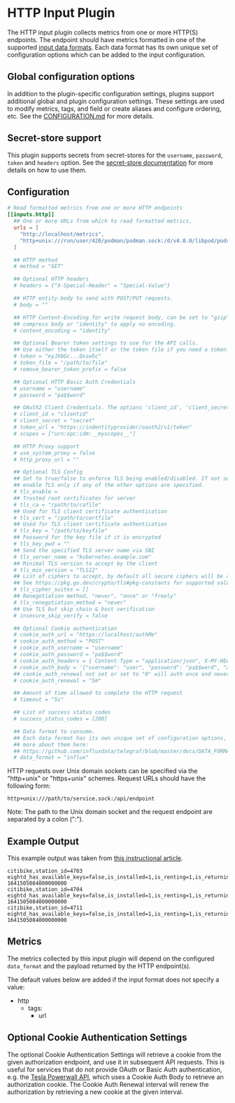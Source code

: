# HTTP Input Plugin

The HTTP input plugin collects metrics from one or more HTTP(S) endpoints.  The
endpoint should have metrics formatted in one of the supported [input data
formats](../../../docs/DATA_FORMATS_INPUT.md).  Each data format has its own
unique set of configuration options which can be added to the input
configuration.

## Global configuration options <!-- @/docs/includes/plugin_config.md -->

In addition to the plugin-specific configuration settings, plugins support
additional global and plugin configuration settings. These settings are used to
modify metrics, tags, and field or create aliases and configure ordering, etc.
See the [CONFIGURATION.md][CONFIGURATION.md] for more details.

[CONFIGURATION.md]: ../../../docs/CONFIGURATION.md#plugins

## Secret-store support

This plugin supports secrets from secret-stores for the `username`, `password`,
`token` and `headers` option.
See the [secret-store documentation][SECRETSTORE] for more details on how
to use them.

[SECRETSTORE]: ../../../docs/CONFIGURATION.md#secret-store-secrets

## Configuration

```toml @sample.conf
# Read formatted metrics from one or more HTTP endpoints
[[inputs.http]]
  ## One or more URLs from which to read formatted metrics.
  urls = [
    "http://localhost/metrics",
    "http+unix:///run/user/420/podman/podman.sock:/d/v4.0.0/libpod/pods/json"
  ]

  ## HTTP method
  # method = "GET"

  ## Optional HTTP headers
  # headers = {"X-Special-Header" = "Special-Value"}

  ## HTTP entity-body to send with POST/PUT requests.
  # body = ""

  ## HTTP Content-Encoding for write request body, can be set to "gzip" to
  ## compress body or "identity" to apply no encoding.
  # content_encoding = "identity"

  ## Optional Bearer token settings to use for the API calls.
  ## Use either the token itself or the token file if you need a token.
  # token = "eyJhbGc...Qssw5c"
  # token_file = "/path/to/file"
  # remove_bearer_token_prefix = false

  ## Optional HTTP Basic Auth Credentials
  # username = "username"
  # password = "pa$$word"

  ## OAuth2 Client Credentials. The options 'client_id', 'client_secret', and 'token_url' are required to use OAuth2.
  # client_id = "clientid"
  # client_secret = "secret"
  # token_url = "https://indentityprovider/oauth2/v1/token"
  # scopes = ["urn:opc:idm:__myscopes__"]

  ## HTTP Proxy support
  # use_system_proxy = false
  # http_proxy_url = ""

  ## Optional TLS Config
  ## Set to true/false to enforce TLS being enabled/disabled. If not set,
  ## enable TLS only if any of the other options are specified.
  # tls_enable =
  ## Trusted root certificates for server
  # tls_ca = "/path/to/cafile"
  ## Used for TLS client certificate authentication
  # tls_cert = "/path/to/certfile"
  ## Used for TLS client certificate authentication
  # tls_key = "/path/to/keyfile"
  ## Password for the key file if it is encrypted
  # tls_key_pwd = ""
  ## Send the specified TLS server name via SNI
  # tls_server_name = "kubernetes.example.com"
  ## Minimal TLS version to accept by the client
  # tls_min_version = "TLS12"
  ## List of ciphers to accept, by default all secure ciphers will be accepted
  ## See https://pkg.go.dev/crypto/tls#pkg-constants for supported values
  # tls_cipher_suites = []
  ## Renegotiation method, "never", "once" or "freely"
  # tls_renegotiation_method = "never"
  ## Use TLS but skip chain & host verification
  # insecure_skip_verify = false

  ## Optional Cookie authentication
  # cookie_auth_url = "https://localhost/authMe"
  # cookie_auth_method = "POST"
  # cookie_auth_username = "username"
  # cookie_auth_password = "pa$$word"
  # cookie_auth_headers = { Content-Type = "application/json", X-MY-HEADER = "hello" }
  # cookie_auth_body = '{"username": "user", "password": "pa$$word", "authenticate": "me"}'
  ## cookie_auth_renewal not set or set to "0" will auth once and never renew the cookie
  # cookie_auth_renewal = "5m"

  ## Amount of time allowed to complete the HTTP request
  # timeout = "5s"

  ## List of success status codes
  # success_status_codes = [200]

  ## Data format to consume.
  ## Each data format has its own unique set of configuration options, read
  ## more about them here:
  ## https://github.com/influxdata/telegraf/blob/master/docs/DATA_FORMATS_INPUT.md
  # data_format = "influx"

```

HTTP requests over Unix domain sockets can be specified via the "http+unix" or
"https+unix" schemes.
Request URLs should have the following form:

```text
http+unix:///path/to/service.sock:/api/endpoint
```

Note: The path to the Unix domain socket and the request endpoint are separated
by a colon (":").

## Example Output

This example output was taken from [this instructional article][1].

[1]: https://docs.influxdata.com/telegraf/v1/configure_plugins/input_plugins/using_http/

```text
citibike,station_id=4703 eightd_has_available_keys=false,is_installed=1,is_renting=1,is_returning=1,legacy_id="4703",num_bikes_available=6,num_bikes_disabled=2,num_docks_available=26,num_docks_disabled=0,num_ebikes_available=0,station_status="active" 1641505084000000000
citibike,station_id=4704 eightd_has_available_keys=false,is_installed=1,is_renting=1,is_returning=1,legacy_id="4704",num_bikes_available=10,num_bikes_disabled=2,num_docks_available=36,num_docks_disabled=0,num_ebikes_available=0,station_status="active" 1641505084000000000
citibike,station_id=4711 eightd_has_available_keys=false,is_installed=1,is_renting=1,is_returning=1,legacy_id="4711",num_bikes_available=9,num_bikes_disabled=0,num_docks_available=36,num_docks_disabled=0,num_ebikes_available=1,station_status="active" 1641505084000000000
```

## Metrics

The metrics collected by this input plugin will depend on the configured
`data_format` and the payload returned by the HTTP endpoint(s).

The default values below are added if the input format does not specify a value:

- http
  - tags:
    - url

## Optional Cookie Authentication Settings

The optional Cookie Authentication Settings will retrieve a cookie from the
given authorization endpoint, and use it in subsequent API requests.  This is
useful for services that do not provide OAuth or Basic Auth authentication,
e.g. the [Tesla Powerwall API][tesla], which uses a Cookie Auth Body to retrieve
an authorization cookie.  The Cookie Auth Renewal interval will renew the
authorization by retrieving a new cookie at the given interval.

[tesla]: https://www.tesla.com/support/energy/powerwall/own/monitoring-from-home-network
